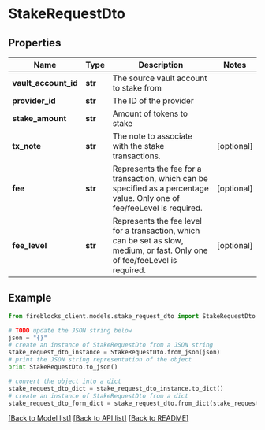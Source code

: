 # StakeRequestDto


## Properties

Name | Type | Description | Notes
------------ | ------------- | ------------- | -------------
**vault_account_id** | **str** | The source vault account to stake from | 
**provider_id** | **str** | The ID of the provider | 
**stake_amount** | **str** | Amount of tokens to stake | 
**tx_note** | **str** | The note to associate with the stake transactions. | [optional] 
**fee** | **str** | Represents the fee for a transaction, which can be specified as a percentage value. Only one of fee/feeLevel is required. | [optional] 
**fee_level** | **str** | Represents the fee level for a transaction, which can be set as slow, medium, or fast. Only one of fee/feeLevel is required. | [optional] 

## Example

```python
from fireblocks_client.models.stake_request_dto import StakeRequestDto

# TODO update the JSON string below
json = "{}"
# create an instance of StakeRequestDto from a JSON string
stake_request_dto_instance = StakeRequestDto.from_json(json)
# print the JSON string representation of the object
print StakeRequestDto.to_json()

# convert the object into a dict
stake_request_dto_dict = stake_request_dto_instance.to_dict()
# create an instance of StakeRequestDto from a dict
stake_request_dto_form_dict = stake_request_dto.from_dict(stake_request_dto_dict)
```
[[Back to Model list]](../README.md#documentation-for-models) [[Back to API list]](../README.md#documentation-for-api-endpoints) [[Back to README]](../README.md)


